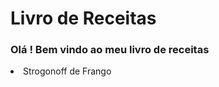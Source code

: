 
<h1>Livro de Receitas</h1>

<h3>Olá ! Bem vindo ao meu livro de receitas</h3>
<li> Strogonoff de Frango</li>